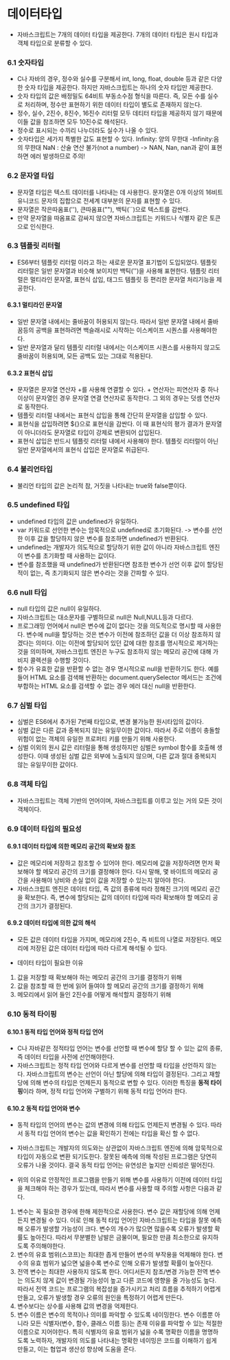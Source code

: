 # 데이터타입
- 자바스크립트는 7개의 데이터 타입을 제공한다. 7개의 데이터 타팁은 원시 타입과 객체 타입으로 분류할 수 있다.

### 6.1 숫자타입
- C나 자바의 경우, 정수와 실수를 구분해서 int, long, float, double 등과 같은 다양한 숫자 타입을 제공한다. 하지만 자바스크립트는 하나의 숫자 타입만 제공한다.
-  숫자 타입의 값은 배정밀도 64비트 부동소수점 형식을 따른다. 즉, 모든 수를 실수로 처리하며, 정수만 표현하기 위한 데이터 타입이 별도로 존재하지 않는다.
- 정수, 실수, 2진수, 8진수, 16진수 리터럴 모두 데티터 타입을 제공하지 않기 때문에 이들 값을 참조하면 모두 10진수로 해석된다.
- 정수로 표시되는 수끼리 나누더라도 실수가 나올 수 있다.
- 숫자타입은 세가지 특별한 값도 표현할 수 있다.
Infinity: 양의 무한대
-Infinity:음의 무한대 
NaN : 산술 연산 불가(not a number)
-> NAN, Nan, nan과 같이 표현하면 에러 발생하므로 주의!

### 6.2 문자열 타입
- 문자열 타입은 텍스트 데이터를 나타내는 데 사용한다. 문자열은 0개 이상의 16비트 유니코드 문자의 집합으로 전세계 대부분의 문자를 표현할 수 있다.
- 문자열은 작은따옴표(''), 큰따옴표(""), 백틱(``)으로 텍스트를 감싼다.
- 만약 문자열을 따옴표로 감싸지 않으면 자바스크립트는 키워드나 식별자 같은 토큰으로 인식한다.

### 6.3 템플릿 리터럴
- ES6부터 템플릿 리터럴 이라고 하는 새로운 문자열 표기법이 도입되었다. 템플릿 리터럴은 일반 문자열과 비슷해 보이지만 백틱('')을 사용해 표현한다. 템플릿 리터럴은 멀티라인 문자열, 표현식 삽입, 태그드 템플릿 등 편리한 문자열 처리기능을 제공한다.

#### 6.3.1 멀티라인 문자열
- 일반 문자열 내에서는 줄바꿈이 허용되지 않는다. 따라서 일반 문자열 내에서 줄바꿈등의 공백을 표현하려면 백슬래시로 시작하는 이스케이프 시퀀스를 사용해야한다.
- 일반 문자열과 달리 템플릿 리터럴 내에서는 이스케이프 시퀀스를 사용하지 않고도 줄바꿈이 허용되며, 모든 공백도 있는 그대로 적용된다.

#### 6.3.2 표현식 삽입
- 문자열은 문자열 연산자 +를 사용해 연결할 수 있다. + 연산자는 피연산자 중 하나 이상이 문자열인 경우 문자열 연결 연산자로 동작한다. 그 외의 경우는 덧셈 연산자로 동작한다.
- 템플릿 리터럴 내에서는 표현식 삽입을 통해 간단히 문자열을 삽입할 수 있다.
- 표현식을 삽입하려면 ${}으로 표현식을 감싼다. 이 때 표현식의 평가 결과가 문자열이 아니더라도 문자열로 타입이 강제로 변환되어 삽입된다.
- 표현식 삽입은 반드시 템플릿 리터럴 내에서 사용해야 한다. 템플릿 리터럴이 아닌 일반 문자열에서의 표현식 삽입은 문자열로 취급된다.

### 6.4 불리언타입
- 불리언 타입의 값은 논리적 참, 거짓을 나타내는 true와 false뿐이다.

### 6.5 undefined 타입
- undefined 타입의 값은 undefined가 유일하다.
- var 키워드로 선언한 변수는 암묵적으로 undefined로 초기화된다. -> 변수를 선언한 이후 값을 할당하지 않은 변수를 참조하면 undefined가 반환된다.
- undefined는 개발자가 의도적으로 할당하기 위한 값이 아니라 자바스크립트 엔진이 변수를 초기화할 때 사용하는 값이다. 
- 변수를 참조했을 때 undefined가 반환된다면 참조한 변수가 선언 이후 값이 할당된 적이 없는, 즉 초기화되지 않은 변수라는 것을 간파할 수 있다.

### 6.6 null 타입
- null 타입의 값은 null이 유일하다.
- 자바스크립트는 대소문자를 구별하므로 null은 Null,NULL등과 다르다.
- 프로그래밍 언어에서 null은 변수에 값이 없다는 것을 의도적으로 명시할 때 사용한다. 변수에 null을 할당하는 것은 변수가 이전에 참조하던 값을 더 이상 참조하지 않겠다는 의미다. 이는 이전에 할당되어 있던 값에 대한 참조를 명시적으로 제거하는 것을 의미하며, 자바스크립트 엔진은 누구도 참조하지 않는 메모리 공간에 대해 가비지 콜렉션을 수행할 것이다.
- 함수가 유효한 값을 반환할 수 없는 경우 명시적으로 null을 반환하기도 한다. 예를 들어 HTML 요소를 검색해 반환하는 document.querySelector 메서드는 조건에 부합하는 HTML 요소를 검색할 수 없는 경우 에러 대신 null을 반환한다.

### 6.7 심벌 타입
- 심벌은 ES6에서 추가된 7번째 타입으로, 변경 불가능한 원시타입의 값이다.
- 심벌 값은 다른 값과 중복되지 않는 유일무이한 값이다. 따라서 주로 이름이 충돌할 위험이 없는 객체의 유일한 프로퍼티 키를 만들기 위해 사용한다.
- 심벌 이외의 원시 값은 리터럴을 통해 생성하지만 심벌은 symbol 함수를 호출해 생성한다. 이때 생성된 심벌 값은 외부에 노출되지 않으며, 다른 값과 절대 중복되지 않는 유일무이한 값이다.

### 6.8 객체 타입
- 자바스크립트는 객체 기반의 언어이며, 자바스크립트를 이루고 있는 거의 모든 것이 객체이다.

### 6.9 데이터 타입의 필요성

#### 6.9.1 데이터 타입에 의한 메모리 공간의 확보와 참조
- 값은 메모리에 저장하고 참조할 수 있어야 한다. 메모리에 값을 저장하려면 먼저 확보해야 할 메모리 공간의 크기를 결정해야 한다. 다시 말해, 몇 바이트의 메모리 공간을 사용해야 낭비와 손실 없이 값을 저장할 수 있는지 알아야 한다.
- 자바스크립트 엔진은 데이터 타입, 즉 값의 종류에 따라 정해진 크기의 메모리 공간을 확보한다. 즉, 변수에 할당되는 값의 데이터 타입에 따라 확보해야 할 메모리 공간의 크기가 결정된다.

#### 6.9.2 데이터 타입에 의한 값의 해석
- 모든 값은 데이터 타입을 가지며, 메모리에 2진수, 즉 비트의 나열로 저장된다. 메모리에 저장된 값은 데이터 타입에 따라 다르게 해석될 수 있다.

- 데이터 타입이 필요한 이유 
1. 값을 저장할 때 확보해야 하는 메모리 공간의 크기를 결정하기 위해
2. 값을 참조할 때 한 번에 읽어 들여야 할 메모리 공간의 크기를 결정하기 위해
3. 메모리에서 읽어 들인 2진수를 어떻게 해석할지 결정하기 위해

### 6.10 동적 타이핑

#### 6.10.1 동적 타입 언어와 정적 타입 언어
- C나 자바같은 정적타입 언어는 변수를 선언할 때 변수에 할당 할 수 있는 값의 종류, 즉 데이터 타입을 사전에 선언해야한다.
- 자바스크립트는 정적 타입 언어와 다르게 변수를 선언할 때 타입을 선언하지 않는다. 자바스크립트의 변수는 선언이 아닌 할당에 의해 타입이 결정된다. 그리고 재할당에 의해 변수의 타입은 언제든지 동적으로 변할 수 있다. 이러한 특징을 **동적 타이핑**이라 하며, 정적 타입 언어와 구별하기 위해 동적 타입 언어라 한다.

#### 6.10.2 동적 타입 언어와 변수
- 동적 타입의 언어의 변수는 값의 변경에 의해 타입도 언제든지 변경될 수 있다. 따라서 동적 타입 언어의 변수는 값을 확인하기 전에는 타입을 확신 할 수 없다.
- 자바스크립트는 개발자의 의도와는 상관없이 자바스크립트 엔진에 의해 암묵적으로 타입이 자동으로 변환 되기도한다. 잘못된 예측에 의해 작성된 프로그램은 당연히 오류가 나올 것이다. 결국 동적 타입 언어는 유연성은 높지만 신뢰성은 떨어진다.

- 위의 이유로 안정적인 프로그램을 만들기 위해 변수를 사용하기 이전에 데이터 타입을 체크해야 하는 경우가 있는데, 따라서 변수를 사용할 때 주의할 사항은 다음과 같다.
1. 변수는 꼭 필요한 경우에 한해 제한적으로 사용한다. 변수 값은 재할당에 의해 언제든지 변경될 수 있다. 이로 인해 동적 타입 언어인 자바스크립트는 타입을 잘못 예측해 오류가 발생할 가능성이 크다. 변수의 개수가 많으면 많을수록 오류가 발생할 확률도 높아진다. 따라서 무분별한 남발은 금물이며, 필요한 만큼 최소한으로 유지하도록 주의해야한다.
2. 변수의 유효 범위(스코프)는 최대한 좁게 만들어 변수의 부작용을 억제해야 한다. 변수의 유효 범위가 넓으면 넓을수록 변수로 인해 오류가 발생할 확률이 높아진다.
3. 전역 변수는 최대한 사용하지 않도록 한다. 어디서든지 참조/변경 가능한 전역 변수는 의도치 않게 값이 변경될 가능성이 높고 다른 코드에 영향을 줄 가능성도 높다. 따라서 전역 코드는 프로그램의 복잡성을 증가시키고 처리 흐름을 추적하기 어렵게 만들고, 오류가 발생할 경우 오류의 원인을 특정하기 어렵게 만든다.
4. 변수보다는 상수를 사용해 값의 변경을 억제한다. 
5. 변수 이름은 변수의 목적이나 의미를 파악할 수 있도록 네이밍한다. 변수 이름뿐 아니라 모든 식별자(변수, 함수, 클래스 이름 등)는 존재 이유를 파악할 수 있는 적절한 이름으로 지어야한다. 특히 식별자의 유효 범위가 넓을 수록 명확한 이름을 명명하도록 노력하자, 개발자의 의도를 나타내는 명확한 네이밍은 코드를 이해하기 쉽게 만들고, 이는 협업과 생산성 향상에 도움을 준다.

